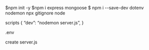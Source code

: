 $npm init -y
$npm i express mongoose
$ npm i --save-dev dotenv nodemon
npx gitignore node

scripts {
    “dev”: “nodemon server.js”,
}

.env

create
server.js
